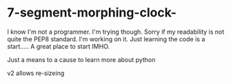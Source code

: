 7-segment-morphing-clock-
=========================

I know I'm not a programmer. I'm trying though. 
Sorry if my readability is not quite the PEP8 standard. I'm working on it.
Just learning the code is a start..... A great place to start IMHO.


Just a means to a cause to learn more about python

v2 allows re-sizeing


